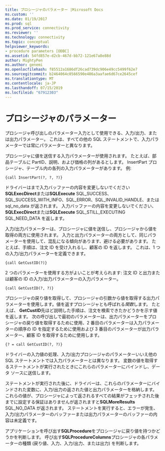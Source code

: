 ```yaml
---
title: プロシージャのパラメーター |Microsoft Docs
ms.custom: ''
ms.date: 01/19/2017
ms.prod: sql
ms.prod_service: connectivity
ms.reviewer: ''
ms.technology: connectivity
ms.topic: conceptual
helpviewer_keywords:
- procedure parameters [ODBC]
ms.assetid: 54fd857e-d2cb-467d-bb72-121e67a8e88d
author: MightyPen
ms.author: genemi
ms.openlocfilehash: f85512a1686df26cad739dc906e49cc5499f62e7
ms.sourcegitcommit: b2464064c0566590e486a3aafae6d67ce2645cef
ms.translationtype: MT
ms.contentlocale: ja-JP
ms.lasthandoff: 07/15/2019
ms.locfileid: "67912303"
---
```

# <a name="procedure-parameters"></a>プロシージャのパラメーター
プロシージャ呼び出しのパラメーター入力として使用できる、入力/出力、または出力パラメーター。 これは、すべての他の SQL ステートメントで、入力パラメーターでは常にパラメーターと異なります。  
  
 プロシージャに値を送信する入力パラメーターが使用されます。 たとえば、部品テーブルに PartID、説明、および価格の列があるとします。 InsertPart プロシージャ、テーブル内の各列の入力パラメーターがあります。 例:  
  
```  
{call InsertPart(?, ?, ?)}  
```  
  
 ドライバーはまで入力バッファーの内容を変更しないでください**SQLExecDirect**または**SQLExecute** SQL_SUCCESS、SQL_SUCCESS_WITH_INFO、SQL_ERROR、SQL_INVALID_HANDLE、または sql_no_data が返されます。 入力バッファーの内容を変更しないでください、 **SQLExecDirect**または**SQLExecute** SQL_STILL_EXECUTING SQL_NEED_DATA を返します。  
  
 入力/出力パラメーターは、プロシージャに値を送信し、プロシージャから値を取得の両方に使用されます。 入力と出力パラメーターの両方として、同じパラメーターを使用して、混乱になる傾向があります、避ける必要があります。 たとえば、手順は、注文 ID を受け入れるし、顧客の ID を返します。 これは、1 つの入力/出力パラメーターを定義できます。  
  
```  
{call GetCustID(?)}  
```  
  
 2 つのパラメーターを使用する方がよいことが考えられます: 注文 ID と出力または顧客の ID の入力/出力パラメーターの入力パラメーター。  
  
```  
{call GetCustID(?, ?)}  
```  
  
 プロシージャの戻り値を取得して、プロシージャの引数から値を取得する出力パラメーターを使用します。値を返すプロシージャとも呼ばれる*関数*します。 たとえば、 **GetCustID**先ほど説明した手順は、注文を検索できたかどうかを示す値を返します。 次の呼び出しで最初のパラメーターは、出力パラメーターをプロシージャの戻り値を取得するために使用、2 番目のパラメーターは入力パラメーターの順序の ID を指定するために使用および 3 番目のパラメーターが出力パラメーター、顧客 ID を取得するために使用します。  
  
```  
{? = call GetCustID(?, ?)}  
```  
  
 ドライバーの入力値の処理、入力/出力プロシージャのパラメーターいいえ他の SQL ステートメントでは入力パラメーターとは異なります。 変数の値を取得するステートメントが実行されたときにこれらのパラメーターにバインドし、データ ソースに送信します。  
  
 ステートメントが実行された後に、ドライバーは、これらのパラメーターにバインドされた変数に、入力/出力の返された値と出力パラメーターを格納します。 これらの値が、プロシージャによって返されるすべての結果がフェッチされた後までに設定する保証はありませんが返されますと**SQLMoreResults** SQL_NO_DATA が返されます。 ステートメントを実行すると、エラーが発生、入力/出力パラメーターのバッファーまたは出力パラメーターのバッファーの内容は未定義です。  
  
 アプリケーションを呼び出す**SQLProcedure**をプロシージャに戻り値を持つかどうかを判断します。 呼び出す**SQLProcedureColumns**プロシージャの各パラメーターの種類 (戻り値、入力、入力/出力、または出力) を判断します。
